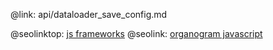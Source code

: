 @link: api/dataloader_save_config.md

@seolinktop: [js frameworks](https://webix.com)
@seolink: [organogram javascript](https://webix.com/widget/organogram/)